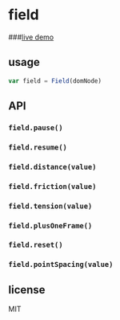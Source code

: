 field
=====

###[live demo](http://olivierrr.github.io/field/example/example.html)

## usage

```js
var field = Field(domNode)  
```

## API

### `field.pause()`
### `field.resume()`
### `field.distance(value)`
### `field.friction(value)`
### `field.tension(value)`
### `field.plusOneFrame()`
### `field.reset()`
###	`field.pointSpacing(value)`

## license

MIT
